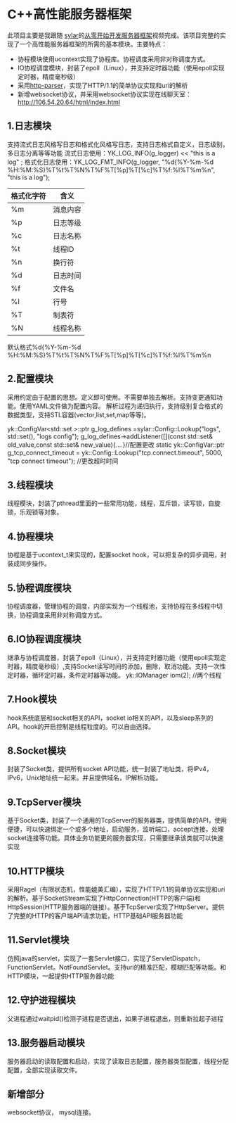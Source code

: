 # C++高性能服务器框架

此项目主要是我跟随 [sylar](https://github.com/sylar-yin/sylar)的[从零开始开发服务器框架](https://www.bilibili.com/video/BV184411s7qF)视频完成。该项目完整的实现了一个高性能服务器框架的所需的基本模块。主要特点：

 - 协程模块使用ucontext实现了协程库。协程调度采用非对称调度方式。
 - IO协程调度模块，封装了epoll（Linux），并支持定时器功能（使用epoll实现定时器，精度毫秒级）
 - 采用[http-parser](https://github.com/nodejs/http-parser)，实现了HTTP/1.1的简单协议实现和uri的解析
 - 新增websocket协议，并采用websocket协议实现在线聊天室：http://106.54.20.64/html/index.html

## 1.日志模块

支持流式日志风格写日志和格式化风格写日志，支持日志格式自定义，日志级别，多日志分离等等功能 
流式日志使用：YK_LOG_INFO(g_logger)  << "this is a log" ; 
格式化日志使用：YK_LOG_FMT_INFO(g_logger, "%d{%Y-%m-%d %H:%M:%S}%T%t%T%N%T%F%T[%p]%T[%c]%T%f:%l%T%m%n", "this is a log"); 

| 格式化字符 |含义  |
|--|--|
|%m  |  消息内容|
| %p | 日志等级 |
|%c  |  日志名称|
|  %t|线程ID  |
|%n|换行符|
| %d | 日志时间 |
| %f| 文件名|
|%l|行号|
| %T| 制表符 |
| %N| 线程名称|

默认格式%d{%Y-%m-%d %H:%M:%S}%T%t%T%N%T%F%T[%p]%T[%c]%T%f:%l%T%m%n


## 2.配置模块

采用约定由于配置的思想。定义即可使用。不需要单独去解析。支持变更通知功能。使用YAML文件做为配置内容。
解析过程为递归执行，支持级别复合格式的数据类型，支持STL容器(vector,list,set,map等等)。

yk::ConfigVar<std::set<LogDefine> >::ptr g_log_defines =sylar::Config::Lookup("logs", std::set<LogDefine>(), "logs config");
g_log_defines->addListener([](const std::set<LogDefine>& old_value,const std::set<LogDefine>& new_value){....}//配置更改
static yk::ConfigVar<int>::ptr g_tcp_connect_timeout =
	yk::Config::Lookup("tcp.connect.timeout", 5000, "tcp connect timeout"); //更改超时时间


## 3.线程模块

线程模块，封装了pthread里面的一些常用功能，线程，互斥锁，读写锁，自旋锁，乐观锁等对象。

## 4.协程模块

协程是基于ucontext_t来实现的，配置socket hook，可以把复杂的异步调用，封装成同步操作。

## 5.协程调度模块

协程调度器，管理协程的调度，内部实现为一个线程池，支持协程在多线程中切换，协程调度采用非对称调度方式。

## 6.IO协程调度模块

继承与协程调度器，封装了epoll（Linux），并支持定时器功能（使用epoll实现定时器，精度毫秒级）,支持Socket读写时间的添加，删除，取消功能。支持一次性定时器，循环定时器，条件定时器等功能。
yk::IOManager iom(2); //两个线程

## 7.Hook模块
hook系统底层和socket相关的API，socket io相关的API，以及sleep系列的API。hook的开启控制是线程粒度的。可以自由选择。

## 8.Socket模块
封装了Socket类，提供所有socket API功能，统一封装了地址类，将IPv4，IPv6，Unix地址统一起来。并且提供域名，IP解析功能。

## 9.TcpServer模块
基于Socket类，封装了一个通用的TcpServer的服务器类，提供简单的API，使用便捷，可以快速绑定一个或多个地址，启动服务，监听端口，accept连接，处理socket连接等功能。具体业务功能更的服务器实现，只需要继承该类就可以快速实现

## 10.HTTP模块
采用Ragel（有限状态机，性能媲美汇编），实现了HTTP/1.1的简单协议实现和uri的解析。基于SocketStream实现了HttpConnection(HTTP的客户端)和HttpSession(HTTP服务器端的链接）。基于TcpServer实现了HttpServer。提供了完整的HTTP的客户端API请求功能，HTTP基础API服务器功能

## 11.Servlet模块
仿照java的servlet，实现了一套Servlet接口，实现了ServletDispatch，FunctionServlet。NotFoundServlet。支持uri的精准匹配，模糊匹配等功能。和HTTP模块，一起提供HTTP服务器功能

## 12.守护进程模块
父进程通过waitpid()检测子进程是否退出，如果子进程退出，则重新拉起子进程

## 13.服务器启动模块
服务器启动的读取配置和启动，实现了读取日志配置，服务器类型配置，线程分配配置，全部实现读取文件。

## 新增部分 
websocket协议， mysql连接。
